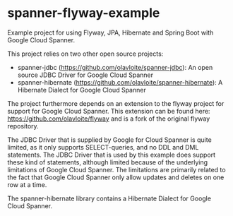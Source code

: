# spanner-flyway-example
Example project for using Flyway, JPA, Hibernate and Spring Boot with Google Cloud Spanner.

This project relies on two other open source projects:
* spanner-jdbc (https://github.com/olavloite/spanner-jdbc): An open source JDBC Driver for Google Cloud Spanner
* spanner-hibernate (https://github.com/olavloite/spanner-hibernate): A Hibernate Dialect for Google Cloud Spanner

The project furthermore depends on an extension to the flyway project for support for Google Cloud Spanner. This extension can be found here: https://github.com/olavloite/flyway and is a fork of the original flyway repository.

The JDBC Driver that is supplied by Google for Cloud Spanner is quite limited, as it only supports SELECT-queries, and no DDL and DML statements. The JDBC Driver that is used by this example does support these kind of statements, although limited because of the underlying limitations of Google Cloud Spanner. The limitations are primarily related to the fact that Google Cloud Spanner only allow updates and deletes on one row at a time.

The spanner-hibernate library contains a Hibernate Dialect for Google Cloud Spanner.
